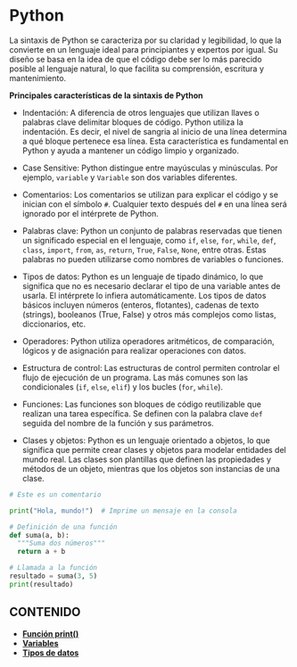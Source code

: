 # Python

La sintaxis de Python se caracteriza por su claridad y legibilidad, lo que la convierte en un lenguaje ideal para principiantes y expertos por igual. Su diseño se basa en la idea de que el código debe ser lo más parecido posible al lenguaje natural, lo que facilita su comprensión, escritura y mantenimiento.

**Principales características de la sintaxis de Python**

- Indentación: A diferencia de otros lenguajes que utilizan llaves o palabras clave delimitar bloques de código. Python utiliza la indentación. Es decir, el nivel de sangria al inicio de una línea determina a qué bloque pertenece esa línea. Esta característica es fundamental en Python y ayuda a mantener un código limpio y organizado.

- Case Sensitive: Python distingue entre mayúsculas y minúsculas. Por ejemplo, `variable` y `Variable` son dos variables diferentes.

- Comentarios: Los comentarios se utilizan para explicar el código y se inician con el símbolo `#`. Cualquier texto después del `#` en una línea será ignorado por el intérprete de Python.

- Palabras clave: Python un conjunto de palabras reservadas que tienen un significado especial en el lenguaje, como `if`, `else`, `for`, `while`, `def`, `class`, `import`, `from`, `as`, `return`, `True`, `False`, `None`, entre otras. Estas palabras no pueden utilizarse como nombres de variables o funciones.

- Tipos de datos: Python es un lenguaje de tipado dinámico, lo que significa que no es necesario declarar el tipo de una variable antes de usarla. El intérprete lo infiera automáticamente. Los tipos de datos básicos incluyen números (enteros, flotantes), cadenas de texto (strings), booleanos (True, False) y otros más complejos como listas, diccionarios, etc.

- Operadores: Python utiliza operadores aritméticos, de comparación, lógicos y de asignación para realizar operaciones con datos.

- Estructura de control: Las estructuras de control permiten controlar el flujo de ejecución de un programa. Las más comunes son las condicionales (`if`, `else`, `elif`) y los bucles (`for`, `while`).

- Funciones: Las funciones son bloques de código reutilizable que realizan una tarea específica. Se definen con la palabra clave `def` seguida del nombre de la función y sus parámetros.

- Clases y objetos: Python es un lenguaje orientado a objetos, lo que significa que permite crear clases y objetos para modelar entidades del mundo real. Las clases son plantillas que definen las propiedades y métodos de un objeto, mientras que los objetos son instancias de una clase.

```python
# Este es un comentario

print("Hola, mundo!")  # Imprime un mensaje en la consola

# Definición de una función
def suma(a, b):
  """Suma dos números"""
  return a + b

# Llamada a la función
resultado = suma(3, 5)
print(resultado)
```

## CONTENIDO

- **[Función print()](00_print/00_print.md)**
- **[Variables](01_variables/01_variables.md)**
- **[Tipos de datos](02_tipos_datos/02_tipos_datos.md)**